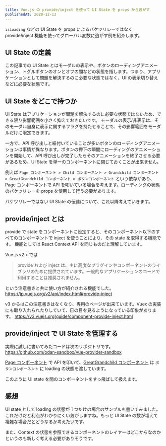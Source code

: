 ```yaml
---
title: Vue.js の provide/inject を使って UI State を props から逃がす
publishedAt: 2020-12-13
---
```


`isLoading` などの UI State を props によるバケツリレーではなく provide/inject 機能を使ってグローバル変数に逃がす例を紹介します。

## UI State の定義

この記事での UI State とはモーダルの表示や、ボタンのローディングアニメーション、トグルボタンのオンとオフの間などの状態を指します。つまり、アプリケーションとして問題を解決するのに必要な状態ではなく、UI の表示切り替えなどに必要な状態です。

## UI State をどこで持つか

UI State はアプリケーションが問題を解決するのに必要な状態ではないため、できる限り影響範囲を小さく抑えておきたいです。
モーダルの表示/非表示は、そのモーダル自身に表示に関するフラグを持たせることで、その影響範囲をモーダルだけに限定できます。

一方で、API 呼び出しと紐付いていることが多いボタンのローディングアニメーションは事情が異なります。ボタンの押下の瞬間にローディングのアニメーションを開始して、API 呼び出しが完了したらそのアニメーションを終了させる必要があるため、UI State を単一のコンポーネントに閉じておくことが出来ません。

例えば `Page コンポーネント > Child コンポーネント > Grandchild コンポーネント > GreatGrandchild コンポーネント > ボタンコンポーネント` という依存があり、Page コンポーネントで API を叩いている場合を考えます。ローディングの状態のバケツリレーを props を使用して行う必要があります。

バケツリレーではない UI State の伝達について、これ以降考えていきます。

## provide/inject とは

provide で state をコンポーネントに設定すると、そのコンポーネント以下のすべてのコンポーネントで inject を使うことにより、その state を取得する機能です。
機能としては React Context API を同じものだと理解しています。

Vue.js v2.x では

> provide および inject は、主に高度なプラグインやコンポーネントのライブラリのために提供されています。一般的なアプリケーションのコードで利用することは推奨されません。

という注意書きと共に使い方が紹介される機能でした。
https://jp.vuejs.org/v2/api/index.html#provide-inject

v3 からはこの注意書きはなくなり、専用のページが出来ています。Vuex の実装にも取り入れられたりしていて、日の目を見るようになっている印象があります。
https://v3.vuejs.org/guide/component-provide-inject.html

## provide/inject で UI State を管理する

実際に試しに書いてみたコードは次のリポジトリです。
https://github.com/odan-sandbox/vue-provider-sandbox

[Page コンポーネント](https://github.com/odan-sandbox/vue-provider-sandbox/blob/master/src/pages/index.vue) で API を叩いて、[GreatGrandchild コンポーネント](https://github.com/odan-sandbox/vue-provider-sandbox/blob/master/src/components/GreatGrandchild.vue) は `ボタンコンポーネント` に loading の状態を渡しています。

このように UI state を間のコンポーネントをすっ飛ばして扱えます。

## 感想

UI state として loading の状態が 1 つだけの場合のサンプルを書いてみました。これだけだと利点がわかりにくい気がしますね。もっと UI State の数が増えて複雑な場合だとどうなるか考えたいです。

また、Context の状態を参照できるコンポーネントのレイヤーはどこからなのかというのも新しく考える必要がありそうです。
